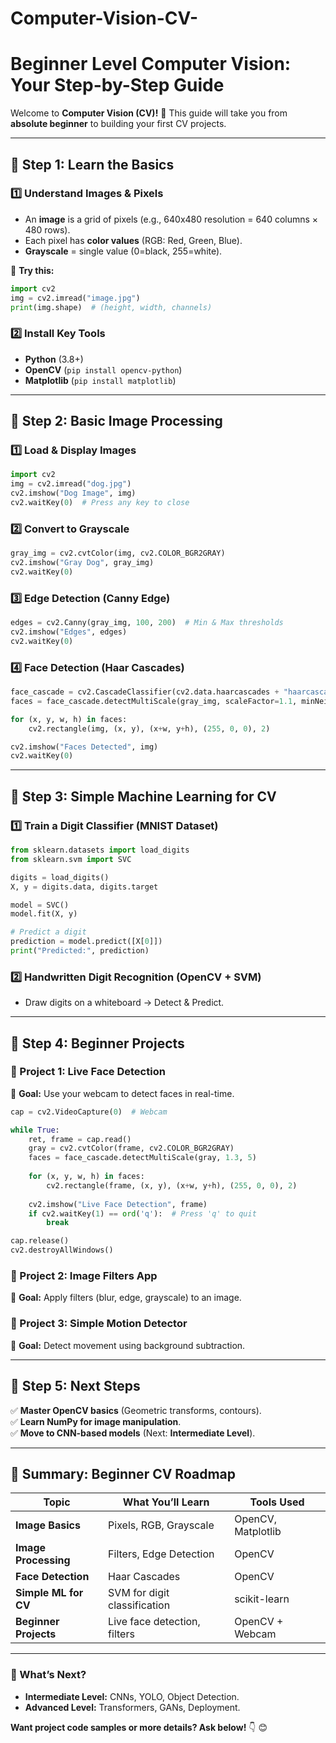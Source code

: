 # Computer-Vision-CV-

# **Beginner Level Computer Vision: Your Step-by-Step Guide**  

Welcome to **Computer Vision (CV)!** 🎉 This guide will take you from **absolute beginner** to building your first CV projects.  

---

## **📌 Step 1: Learn the Basics**  

### **1️⃣ Understand Images & Pixels**  
- An **image** is a grid of pixels (e.g., 640x480 resolution = 640 columns × 480 rows).  
- Each pixel has **color values** (RGB: Red, Green, Blue).  
- **Grayscale** = single value (0=black, 255=white).  

🔹 **Try this:**  
```python
import cv2  
img = cv2.imread("image.jpg")  
print(img.shape)  # (height, width, channels)  
```

### **2️⃣ Install Key Tools**  
- **Python** (3.8+)  
- **OpenCV** (`pip install opencv-python`)  
- **Matplotlib** (`pip install matplotlib`)  

---

## **📌 Step 2: Basic Image Processing**  

### **1️⃣ Load & Display Images**  
```python
import cv2  
img = cv2.imread("dog.jpg")  
cv2.imshow("Dog Image", img)  
cv2.waitKey(0)  # Press any key to close  
```

### **2️⃣ Convert to Grayscale**  
```python
gray_img = cv2.cvtColor(img, cv2.COLOR_BGR2GRAY)  
cv2.imshow("Gray Dog", gray_img)  
cv2.waitKey(0)  
```

### **3️⃣ Edge Detection (Canny Edge)**  
```python
edges = cv2.Canny(gray_img, 100, 200)  # Min & Max thresholds  
cv2.imshow("Edges", edges)  
cv2.waitKey(0)  
```

### **4️⃣ Face Detection (Haar Cascades)**  
```python
face_cascade = cv2.CascadeClassifier(cv2.data.haarcascades + "haarcascade_frontalface_default.xml")  
faces = face_cascade.detectMultiScale(gray_img, scaleFactor=1.1, minNeighbors=5)  

for (x, y, w, h) in faces:  
    cv2.rectangle(img, (x, y), (x+w, y+h), (255, 0, 0), 2)  

cv2.imshow("Faces Detected", img)  
cv2.waitKey(0)  
```

---

## **📌 Step 3: Simple Machine Learning for CV**  

### **1️⃣ Train a Digit Classifier (MNIST Dataset)**  
```python
from sklearn.datasets import load_digits  
from sklearn.svm import SVC  

digits = load_digits()  
X, y = digits.data, digits.target  

model = SVC()  
model.fit(X, y)  

# Predict a digit  
prediction = model.predict([X[0]])  
print("Predicted:", prediction)  
```

### **2️⃣ Handwritten Digit Recognition (OpenCV + SVM)**  
- Draw digits on a whiteboard → Detect & Predict.  

---

## **📌 Step 4: Beginner Projects**  

### **🔹 Project 1: Live Face Detection**  
📌 **Goal:** Use your webcam to detect faces in real-time.  
```python
cap = cv2.VideoCapture(0)  # Webcam  

while True:  
    ret, frame = cap.read()  
    gray = cv2.cvtColor(frame, cv2.COLOR_BGR2GRAY)  
    faces = face_cascade.detectMultiScale(gray, 1.3, 5)  
    
    for (x, y, w, h) in faces:  
        cv2.rectangle(frame, (x, y), (x+w, y+h), (255, 0, 0), 2)  
    
    cv2.imshow("Live Face Detection", frame)  
    if cv2.waitKey(1) == ord('q'):  # Press 'q' to quit  
        break  

cap.release()  
cv2.destroyAllWindows()  
```

### **🔹 Project 2: Image Filters App**  
📌 **Goal:** Apply filters (blur, edge, grayscale) to an image.  

### **🔹 Project 3: Simple Motion Detector**  
📌 **Goal:** Detect movement using background subtraction.  

---

## **📌 Step 5: Next Steps**  
✅ **Master OpenCV basics** (Geometric transforms, contours).  
✅ **Learn NumPy for image manipulation**.  
✅ **Move to CNN-based models** (Next: **Intermediate Level**).  

---

## **🚀 Summary: Beginner CV Roadmap**  
| **Topic**               | **What You’ll Learn**          | **Tools Used**       |  
|-------------------------|-------------------------------|----------------------|  
| **Image Basics**        | Pixels, RGB, Grayscale        | OpenCV, Matplotlib   |  
| **Image Processing**    | Filters, Edge Detection       | OpenCV               |  
| **Face Detection**      | Haar Cascades                 | OpenCV               |  
| **Simple ML for CV**    | SVM for digit classification  | scikit-learn         |  
| **Beginner Projects**   | Live face detection, filters  | OpenCV + Webcam      |  

---

### **🎯 What’s Next?**  
- **Intermediate Level:** CNNs, YOLO, Object Detection.  
- **Advanced Level:** Transformers, GANs, Deployment.  

**Want project code samples or more details? Ask below!** 👇 😊

